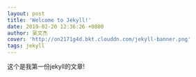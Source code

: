 ```yaml
---
layout: post
title: 'Welcome to Jekyll!'
date: 2019-02-20 12:36:26 +0800
author: 吴文杰
cover: 'http://on2171g4d.bkt.clouddn.com/jekyll-banner.png'
tags: jekyll
---
```


这个是我第一份jekyll的文章!